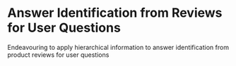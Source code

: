 # Answer Identification from Reviews for User Questions
Endeavouring to apply hierarchical information to answer identification from product reviews for user questions
